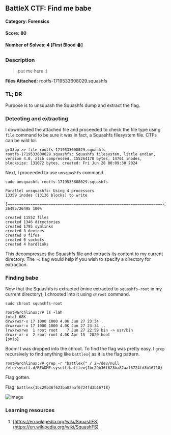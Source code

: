 ## BattleX CTF: Find me babe 
#### Category: Forensics
#### Score: 80
#### Number of Solves: 4 [First Blood 🩸] 

### Description

> put me here :)

**Files Attached:** rootfs-1719533608029.squashfs

### TL; DR

Purpose is to unsquash the Squashfs dump and extract the flag.

    
### Detecting and extracting

I downloaded the attached file and proceeded to check the file type using `file` command to be sure it was in fact, a Squashfs filesystem file. CTFs can be wild lol.

```
gr33pp >> file rootfs-1719533608029.squashfs
rootfs-1719533608029.squashfs: Squashfs filesystem, little endian, version 4.0, zlib compressed, 155264170 bytes, 14701 inodes, blocksize: 131072 bytes, created: Fri Jun 28 00:09:30 2024
```
Next, I proceeded to use `unsquashfs` command.

```
sudo unsquashfs rootfs-1719533608029.squashfs

Parallel unsquashfs: Using 4 processors
13359 inodes (13136 blocks) to write

[====================================================================\] 26495/26495 100%

created 11552 files
created 1346 directories
created 1795 symlinks
created 8 devices
created 0 fifos
created 0 sockets
created 4 hardlinks
```
This decompresses the Squashfs file and extracts its content to my current directory. The `-d` flag would help if you wish to specify a directory for extraction.

### Finding babe

Now that the Squashfs is extracted (mine extracted to `squashfs-root` in my current directory), I chrooted into it using `chroot` command.

```
sudo chroot squashfs-root

root@archlinux:/# ls -lah
total 68K
drwxrwxr-x 17 1000 1000 4.0K Jun 27 23:34 .
drwxrwxr-x 17 1000 1000 4.0K Jun 27 23:34 ..
lrwxrwxrwx  1 root root    7 Jun 27 22:59 bin -> usr/bin
drwxr-xr-x  2 root root 4.0K Apr 15  2020 boot
[snip]
```
Boom! I was dropped into the chroot. To find the flag was pretty easy. I `grep` recursively to find anything like `battlex{` as it is the flag pattern.

```
root@archlinux:/# grep -r "battlex{" / 2>/dev/null
/etc/sysctl.d/README.sysctl:battlex{1bc29b36f623ba82aaf6724fd3b16718}
```
Flag gotten.

Flag: `battlex{1bc29b36f623ba82aaf6724fd3b16718}`

![Image](https://i.gifer.com/7DSJ.gif)


### Learning resources

1. [https://en.wikipedia.org/wiki/SquashFS](https://en.wikipedia.org/wiki/SquashFS)